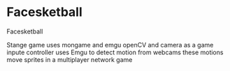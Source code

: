 # Facesketball
Facesketball

Stange game uses mongame and emgu openCV and camera as a  game inpute controller 
uses Emgu to detect motion from webcams
these motions move sprites in a multiplayer network game
